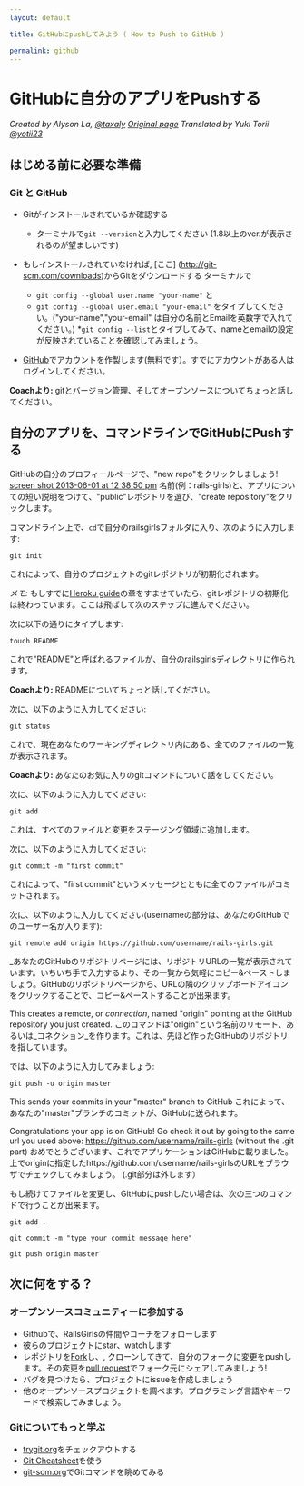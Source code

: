 ```yaml
---
layout: default

title: GitHubにpushしてみよう ( How to Push to GitHub )

permalink: github
---
```


# GitHubに自分のアプリをPushする

*Created by Alyson La, [@taxaly](https://www.twitter.com/taxaly)*
*[Original page](https://railsgirls.com/)*
*Translated by Yuki Torii [@yotii23](https://www.twitter.com/yotii23)*

## はじめる前に必要な準備

### Git と GitHub

* Gitがインストールされているか確認する

	* ターミナルで`git --version`と入力してください (1.8以上のver.が表示されるのが望ましいです)

* もしインストールされていなければ, [ここ] (http://git-scm.com/downloads)からGitをダウンロードする
  ターミナルで
	* `git config --global user.name "your-name"`
 と
	* `git config --global user.email "your-email"`
 をタイプしてください。("your-name","your-email" は自分の名前とEmailを英数字で入れてください。)
	*`git config --list`とタイプしてみて、nameとemailの設定が反映されていることを確認してみましょう。

* [GitHub](https://github.com)でアカウントを作製します(無料です）。すでにアカウントがある人はログインしてください。

**Coachより:** gitとバージョン管理、そしてオープンソースについてちょっと話してください。

## 自分のアプリを、コマンドラインでGitHubにPushする

GitHubの自分のプロフィールページで、"new repo"をクリックしましょう!
[screen shot 2013-06-01 at 12 38 50 pm](https://f.cloud.github.com/assets/2623954/595307/eb70c6cc-caf2-11e2-9d2d-60deb31ac049.png)
名前(例：rails-girls)と、アプリについての短い説明をつけて、"public"レポジトリを選び、"create repository"をクリックします。

コマンドライン上で、`cd`で自分のrailsgirlsフォルダに入り、次のように入力します:

`git init`

これによって、自分のプロジェクトのgitレポジトリが初期化されます。

*メモ:*  もしすでに[Heroku guide](/heroku)の章をすませていたら、gitレポジトリの初期化は終わっています。ここは飛ばして次のステップに進んでください。

次に以下の通りにタイプします:

`touch README`

これで"README"と呼ばれるファイルが、自分のrailsgirlsディレクトリに作られます。

**Coachより:** READMEについてちょっと話してください。

次に、以下のように入力してください:

`git status`

これで、現在あなたのワーキングディレクトリ内にある、全てのファイルの一覧が表示されます。

**Coachより:** あなたのお気に入りのgitコマンドについて話をしてください。

次に、以下のように入力してください:

`git add .`

これは、すべてのファイルと変更をステージング領域に追加します。

次に、以下のように入力してください:

`git commit -m "first commit"`

これによって、"first commit"というメッセージとともに全てのファイルがコミットされます。

次に、以下のように入力してください(usernameの部分は、あなたのGitHubでのユーザー名が入ります):

`git remote add origin https://github.com/username/rails-girls.git`

_あなたのGitHubのリポジトリページには、リポジトリURLの一覧が表示されています。いちいち手で入力するより、その一覧から気軽にコピー&ペーストしましょう。GitHubのリポジトリページから、URLの隣のクリップボードアイコンをクリックすることで、コピー&ペーストすることが出来ます。

This creates a remote, or _connection_, named "origin" pointing at the GitHub repository you just created.
このコマンドは"origin"という名前のリモート、あるいは_コネクション_を作ります。これは、先ほど作ったGitHubのリポジトリを指しています。


では、以下のように入力してみましょう:

`git push -u origin master`

This sends your commits in your "master" branch to GitHub
これによって、あなたの"master"ブランチのコミットが、GitHubに送られます。

Congratulations your app is on GitHub! Go check it out by going to the same url you used above: https://github.com/username/rails-girls (without the .git part) 
おめでとうございます、これでアプリケーションはGitHubに載りました。上でoriginに指定したhttps://github.com/username/rails-girlsのURLをブラウザでチェックしてみましょう。 (.git部分は外します）

もし続けてファイルを変更し、GitHubにpushしたい場合は、次の三つのコマンドで行うことが出来ます。

`git add .`

`git commit -m "type your commit message here"`

`git push origin master`

## 次に何をする？

### オープンソースコミュニティーに参加する
 
 * Githubで、RailsGirlsの仲間やコーチをフォローします
 * 彼らのプロジェクトにstar、watchします
 * レポジトリを[Fork](https://help.github.com/articles/fork-a-repo)し、, クローンしてきて、自分のフォークに変更をpushします。その変更を[pull request](https://help.github.com/articles/using-pull-requests)でフォーク元にシェアしてみましょう!
 * バグを見つけたら、プロジェクトにissueを作成しましょう
 * 他のオープンソースプロジェクトを調べます。プログラミング言語やキーワードで検索してみましょう。

### Gitについてもっと学ぶ

 * [trygit.org](http://try.github.io/)をチェックアウトする
 * [Git Cheatsheet](https://na1.salesforce.com/help/doc/en/salesforce_git_developer_cheatsheet.pdf)を使う
 * [git-scm.org](http://git-scm.com/)でGitコマンドを眺めてみる





